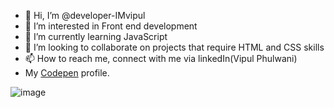 - 👋 Hi, I’m @developer-IMvipul
- 👀 I’m interested in Front end development
- 🌱 I’m currently learning JavaScript
- 💞️ I’m looking to collaborate on projects that require HTML and CSS skills
- 📫 How to reach me, connect with me via linkedIn(Vipul Phulwani)
- My [Codepen](https://codepen.io/developer_vipul/pens/showcase) profile.



![image](https://user-images.githubusercontent.com/76453258/117506858-e5828b80-afa3-11eb-8875-c0208bd47bcb.png)


<!---
developer-IMvipul/developer-IMvipul is a ✨ special ✨ repository because its `README.md` (this file) appears on your GitHub profile.
You can click the Preview link to take a look at your changes.
--->
